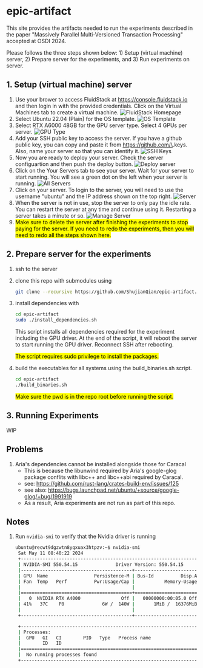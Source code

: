 # epic-artifact

This site provides the artifacts needed to run the experiments described in the paper "Massively Parallel Multi-Versioned Transaction Processing" accepted at OSDI 2024.

Please follows the three steps shown below: 1) Setup (virtual machine) server, 2) Prepare server for the experiments, and 3) Run experiments on server.

## 1. Setup (virtual machine) server
1. Use your brower to access FluidStack at https://console.fluidstack.io and then login in with the provided credentials. Click on the Virtual Machines tab to create a virtual machine.
![FluidStack Homepage](<figs/1-welcome.png>)
1. Select Ubuntu 22.04 (Plain) for the OS template.
![OS Template](<figs/2-os-template.png>)
1. Select RTX A6000 48GB for the GPU server type. Select 4 GPUs per server.
![GPU Type](<figs/3-gpu-selection.png>)
1. Add your SSH public key to access the server. If you have a github public key, you can copy and paste it from https://github.com/\<gitusername>.keys. Also, name your server so that you can identify it.
![SSH Keys](<figs/4-ssh-key.png>)
1. Now you are ready to deploy your server. Check the server configuartion and then push the deploy button.
![Deploy server](<figs/5-deploy.png>)
1. Click on the Your Servers tab to see your server. Wait for your server to start running. You will see a green dot on the left when your server is running.
![All Servers](<figs/6-all-servers.png>)
1. Click on your server. To login to the server, you will need to use the username "ubuntu" and the IP address shown on the top right.
![Server](<figs/7-server.png>)
1. When the server is not in use, stop the server to only pay the idle rate. You can restart the server at any time and continue using it. Restarting a server takes a minute or so.
![Manage Server](<figs/8-manage-server.png>)
1. <mark>Make sure to delete the server after finishing the experiments to stop paying for the server. If you need to redo the experiments, then you will need to redo all the steps shown here.</mark>

## 2. Prepare server for the experiments
1. ssh to the server
1. clone this repo with submodules using
   ```bash
   git clone --recursive https://github.com/ShujianQian/epic-artifact.git
   ```
1. install dependencies with
   ```bash
   cd epic-artifact
   sudo ./install_dependencies.sh
   ```
   This script installs all dependencies required for the experiment including the GPU driver. At the end of the script, it will reboot the server to start running the GPU driver. Reconnect SSH after rebooting.

   <mark>The script requires sudo privilege to install the packages.</mark>
1. build the executables for all systems using the build_binaries.sh script.
   ```bash
   cd epic-artifact
   ./build_binaries.sh
   ``` 
   <mark>Make sure the pwd is in the repo root before running the script.</mark>

## 3. Running Experiments
WIP


## Problems
1. Aria's dependencies cannot be installed alongside those for Caracal
    - This is because the libunwind required by Aria's google-glog package conflits with libc++ and libc++abi required by Caracal.
    - see: https://github.com/rust-lang/crates-build-env/issues/125
    - see also: https://bugs.launchpad.net/ubuntu/+source/google-glog/+bug/1991919
    - As a result, Aria experiments are not run as part of this repo.

## Notes
1. Run `nvidia-smi` to verify that the Nvidia driver is running
   ```bash
   ubuntu@recwt9dgzwtn8yqxuax3htpzv:~$ nvidia-smi
    Sat May 11 08:40:22 2024
    +-----------------------------------------------------------------------------------------+
    | NVIDIA-SMI 550.54.15              Driver Version: 550.54.15      CUDA Version: 12.4     |
    |-----------------------------------------+------------------------+----------------------+
    | GPU  Name                 Persistence-M | Bus-Id          Disp.A | Volatile Uncorr. ECC |
    | Fan  Temp   Perf          Pwr:Usage/Cap |           Memory-Usage | GPU-Util  Compute M. |
    |                                         |                        |               MIG M. |
    |=========================================+========================+======================|
    |   0  NVIDIA RTX A4000               Off |   00000000:00:05.0 Off |                  Off |
    | 41%   37C    P8              6W /  140W |       1MiB /  16376MiB |      0%      Default |
    |                                         |                        |                  N/A |
    +-----------------------------------------+------------------------+----------------------+

    +-----------------------------------------------------------------------------------------+
    | Processes:                                                                              |
    |  GPU   GI   CI        PID   Type   Process name                              GPU Memory |
    |        ID   ID                                                               Usage      |
    |=========================================================================================|
    |  No running processes found                                                             |
    +-----------------------------------------------------------------------------------------+
   ```
